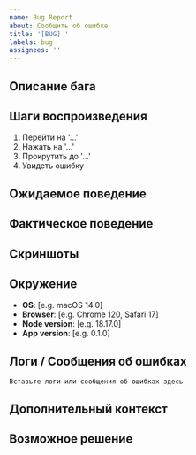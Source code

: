 ```yaml
---
name: Bug Report
about: Сообщить об ошибке
title: '[BUG] '
labels: bug
assignees: ''
---
```


## Описание бага

<!-- Четкое и краткое описание проблемы -->

## Шаги воспроизведения

1. Перейти на '...'
2. Нажать на '...'
3. Прокрутить до '...'
4. Увидеть ошибку

## Ожидаемое поведение

<!-- Что должно было произойти -->

## Фактическое поведение

<!-- Что произошло на самом деле -->

## Скриншоты

<!-- Если применимо, добавьте скриншоты -->

## Окружение

- **OS**: [e.g. macOS 14.0]
- **Browser**: [e.g. Chrome 120, Safari 17]
- **Node version**: [e.g. 18.17.0]
- **App version**: [e.g. 0.1.0]

## Логи / Сообщения об ошибках

```
Вставьте логи или сообщения об ошибках здесь
```

## Дополнительный контекст

<!-- Любая другая информация о проблеме -->

## Возможное решение

<!-- Если есть идеи, как исправить проблему -->
